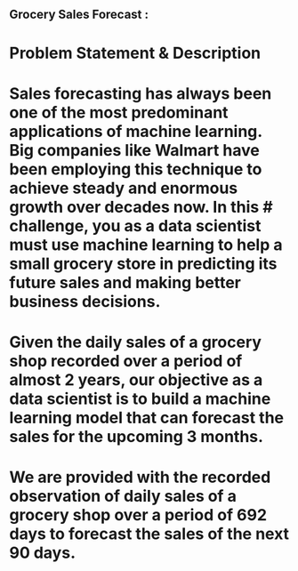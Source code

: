 ## Grocery Sales Forecast :
# Problem Statement & Description
# Sales forecasting has always been one of the most predominant applications of machine learning. Big companies like Walmart have been employing this technique to achieve steady and enormous growth over decades now. In this # challenge, you as a data scientist must use machine learning to help a small grocery store in predicting its future sales and making better business decisions.

# Given the daily sales of a grocery shop recorded over a period of almost 2 years, our objective as a data scientist is to build a machine learning model that can forecast the sales for the upcoming 3 months.

# We are provided with the recorded observation of daily sales of a grocery shop over a period of 692 days to forecast the sales of the next 90 days.
